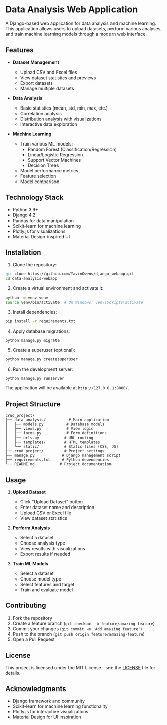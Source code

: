 # Data Analysis Web Application

A Django-based web application for data analysis and machine learning. This application allows users to upload datasets, perform various analyses, and train machine learning models through a modern web interface.

## Features

- **Dataset Management**
  - Upload CSV and Excel files
  - View dataset statistics and previews
  - Export datasets
  - Manage multiple datasets

- **Data Analysis**
  - Basic statistics (mean, std, min, max, etc.)
  - Correlation analysis
  - Distribution analysis with visualizations
  - Interactive data exploration

- **Machine Learning**
  - Train various ML models:
    - Random Forest (Classification/Regression)
    - Linear/Logistic Regression
    - Support Vector Machines
    - Decision Trees
  - Model performance metrics
  - Feature selection
  - Model comparison

## Technology Stack

- Python 3.9+
- Django 4.2
- Pandas for data manipulation
- Scikit-learn for machine learning
- Plotly.js for visualizations
- Material Design-inspired UI

## Installation

1. Clone the repository:
```bash
git clone https://github.com/YavinOwens/django_webapp.git
cd data-analysis-webapp
```

2. Create a virtual environment and activate it:
```bash
python -m venv venv
source venv/bin/activate  # On Windows: venv\Scripts\activate
```

3. Install dependencies:
```bash
pip install -r requirements.txt
```

4. Apply database migrations:
```bash
python manage.py migrate
```

5. Create a superuser (optional):
```bash
python manage.py createsuperuser
```

6. Run the development server:
```bash
python manage.py runserver
```

The application will be available at `http://127.0.0.1:8000/`.

## Project Structure

```
crud_project/
├── data_analysis/          # Main application
│   ├── models.py          # Database models
│   ├── views.py           # View logic
│   ├── forms.py           # Form definitions
│   ├── urls.py           # URL routing
│   ├── templates/        # HTML templates
│   └── static/           # Static files (CSS, JS)
├── crud_project/         # Project settings
├── manage.py            # Django management script
├── requirements.txt     # Python dependencies
└── README.md           # Project documentation
```

## Usage

1. **Upload Dataset**
   - Click "Upload Dataset" button
   - Enter dataset name and description
   - Upload CSV or Excel file
   - View dataset statistics

2. **Perform Analysis**
   - Select a dataset
   - Choose analysis type
   - View results with visualizations
   - Export results if needed

3. **Train ML Models**
   - Select a dataset
   - Choose model type
   - Select features and target
   - Train and evaluate model

## Contributing

1. Fork the repository
2. Create a feature branch (`git checkout -b feature/amazing-feature`)
3. Commit your changes (`git commit -m 'Add amazing feature'`)
4. Push to the branch (`git push origin feature/amazing-feature`)
5. Open a Pull Request

## License

This project is licensed under the MIT License - see the [LICENSE](LICENSE) file for details.

## Acknowledgments

- Django framework and community
- Scikit-learn for machine learning functionality
- Plotly.js for interactive visualizations
- Material Design for UI inspiration